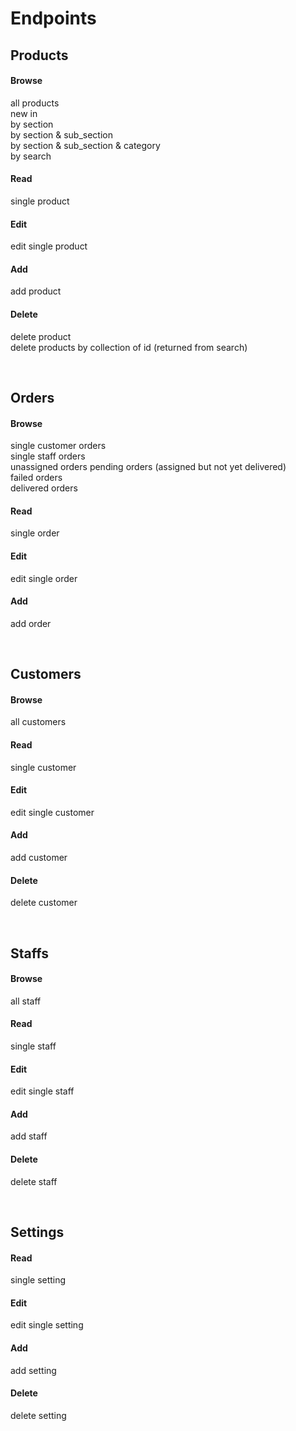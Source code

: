 # Endpoints  


## Products  
  
   
#### Browse  
all products  
new in  
by section  
by section & sub_section  
by section & sub_section & category  
by search  
  
#### Read  
single product  

#### Edit  
edit single product  

#### Add  
add product  

#### Delete  
delete product  
delete products by collection of id (returned from search)  
  

</br>  

## Orders  

#### Browse  
single customer orders  
single staff orders  
unassigned orders 
pending orders (assigned but not yet delivered)    
failed orders  
delivered orders  

#### Read  
single order  

#### Edit  
edit single order  

#### Add  
add order  


</br>  

## Customers  

#### Browse  
all customers  

#### Read  
single customer  

#### Edit  
edit single customer  

#### Add  
add customer  

#### Delete  
delete customer  


</br>  

## Staffs  

#### Browse  
all staff  

#### Read  
single staff  

#### Edit  
edit single staff  

#### Add  
add staff  

#### Delete  
delete staff  


</br>  

## Settings  

#### Read  
single setting  

#### Edit  
edit single setting  

#### Add  
add setting  

#### Delete  
delete setting  


